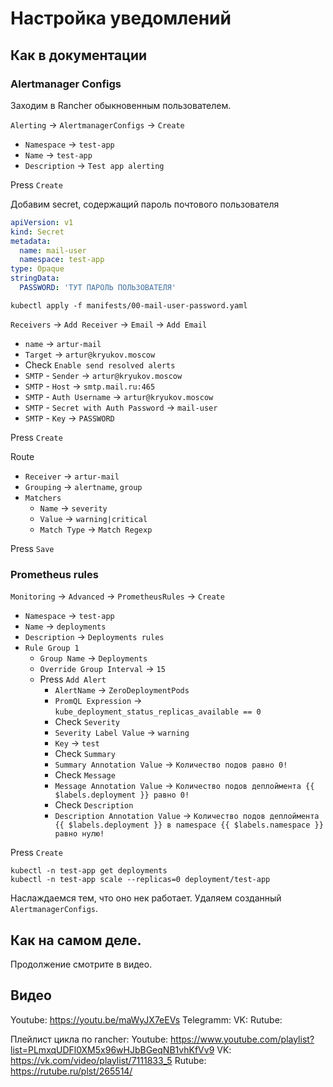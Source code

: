 # Настройка уведомлений

## Как в документации

### Alertmanager Configs

Заходим в Rancher обыкновенным пользователем.

`Alerting` -> `AlertmanagerConfigs` -> `Create`

* `Namespace` -> `test-app`
* `Name` -> `test-app`
* `Description` -> `Test app alerting`

Press `Create`

Добавим secret, содержащий пароль почтового пользователя

```yaml
apiVersion: v1
kind: Secret
metadata:
  name: mail-user
  namespace: test-app
type: Opaque
stringData:
  PASSWORD: 'ТУТ ПАРОЛЬ ПОЛЬЗОВАТЕЛЯ'
```

```shell
kubectl apply -f manifests/00-mail-user-password.yaml
```

`Receivers` -> `Add Receiver` -> `Email` -> `Add Email`

* `name` -> `artur-mail`
* `Target` -> `artur@kryukov.moscow`
* Check `Enable send resolved alerts`
* `SMTP` - `Sender` -> `artur@kryukov.moscow`
* `SMTP` - `Host` -> `smtp.mail.ru:465`
* `SMTP` - `Auth Username` -> `artur@kryukov.moscow`
* `SMTP` - `Secret with Auth Password` -> `mail-user`
* `SMTP` - `Key` -> `PASSWORD`

Press `Create`

Route

* `Receiver` -> `artur-mail`
* `Grouping` -> `alertname`, `group`
* `Matchers`
  * `Name` -> `severity`
  * `Value` -> `warning|critical`
  * `Match Type` -> `Match Regexp`

Press `Save`

### Prometheus rules

`Monitoring` -> `Advanced` -> `PrometheusRules` -> `Create`

* `Namespace` -> `test-app`
* `Name` -> `deployments`
* `Description` -> `Deployments rules`
* `Rule Group 1`
  * `Group Name` -> `Deployments`
  * `Override Group Interval` -> `15`
  * Press `Add Alert`
    * `AlertName` -> `ZeroDeploymentPods`
    * `PromQL Expression` -> `kube_deployment_status_replicas_available == 0`
    * Check `Severity`
    * `Severity Label Value` -> `warning`
    * `Key` -> `test`
    * Check `Summary`
    * `Summary Annotation Value` -> `Количество подов равно 0!`
    * Check `Message`
    * `Message Annotation Value` -> `Количество подов деплоймента {{ $labels.deployment }} равно 0!`
    * Check `Description`
    * `Description Annotation Value` -> `Количество подов деплоймента {{ $labels.deployment }} в namespace {{ $labels.namespace }} равно нулю!`

Press `Create`

```shell
kubectl -n test-app get deployments
kubectl -n test-app scale --replicas=0 deployment/test-app
```

Наслаждаемся тем, что оно нек работает. Удаляем созданный `AlertmanagerConfigs`.

## Как на самом деле.

Продолжение смотрите в видео.

## Видео

Youtube: https://youtu.be/maWyJX7eEVs
Telegramm: 
VK:
Rutube:

Плейлист цикла по rancher: 
Youtube: https://www.youtube.com/playlist?list=PLmxqUDFl0XM5x96wHJbBGeqNB1vhKfVv9
VK: https://vk.com/video/playlist/7111833_5
Rutube: https://rutube.ru/plst/265514/

